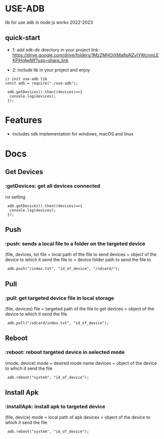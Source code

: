 # USE-ADB

lib for use adb in node js works 2022-2023

## quick-start

- 1: add sdk-dir directory in your project
  link :
  https://drive.google.com/drive/folders/1MzZMHOjXMa8pNZyIYWcnmLEKPjHrAwMf?usp=share_link

- 2: include lib in your project and enjoy

```
// init use-adb lib
const adb = require("./use-adb");

 adb.getDevices().then((devices)=>{
  console.log(devices);
 });
```

# Features

- includes sdk implementation for windows, macOS and linux

# Docs

## Get Devices

### :getDevices: get all devices connected

no setting

```
 adb.getDevices().then((devices)=>{
  console.log(devices);
 });
```

## Push

### :push: sends a local file to a folder on the targeted device

(file, devices, to)
file = local path of the file to send
devices = object of the device to which it send the file
to = device folder path to send the file to

```
 adb.push("/index.txt", "id_of_device", "/sdcard/");
```

## Pull

### :pull: get targeted device file in local storage

(file, devices)
file = targeted path of the file to get
devices = object of the device to which it send the file

```
 adb.pull("/sdcard/index.txt", "id_of_device");
```

## Reboot

### :reboot: reboot targeted device in selected mode

(mode, device)
mode = desired mode name
devices = object of the device to which it send the file

```
 adb.reboot("system", "id_of_device");
```

## Install Apk

### :installApk: install apk to targeted device

(file, device)
mode = local path of apk
devices = object of the device to which it send the file

```
 adb.reboot("system", "id_of_device");
```
